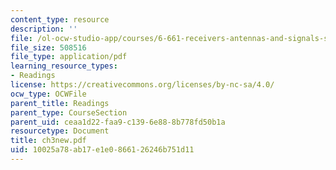```yaml
---
content_type: resource
description: ''
file: /ol-ocw-studio-app/courses/6-661-receivers-antennas-and-signals-spring-2003/10025a78ab17e1e0866126246b751d11_ch3new.pdf
file_size: 508516
file_type: application/pdf
learning_resource_types:
- Readings
license: https://creativecommons.org/licenses/by-nc-sa/4.0/
ocw_type: OCWFile
parent_title: Readings
parent_type: CourseSection
parent_uid: ceaa1d22-faa9-c139-6e88-8b778fd50b1a
resourcetype: Document
title: ch3new.pdf
uid: 10025a78-ab17-e1e0-8661-26246b751d11
---
```

